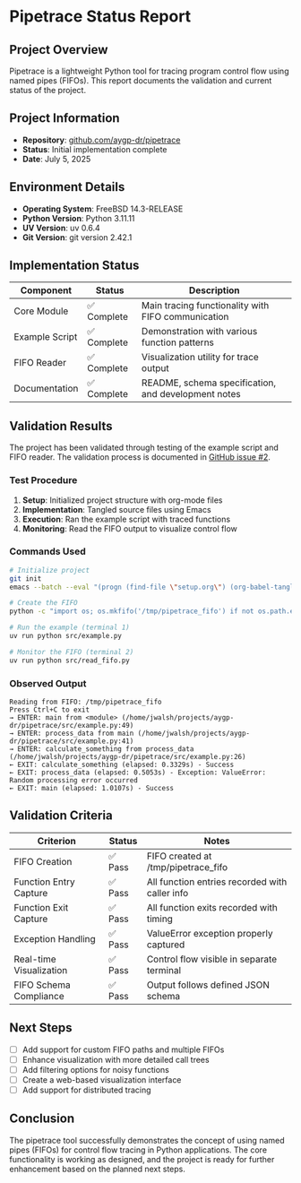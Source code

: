 # Pipetrace Status Report

## Project Overview

Pipetrace is a lightweight Python tool for tracing program control flow using named pipes (FIFOs). This report documents the validation and current status of the project.

## Project Information

- **Repository**: [github.com/aygp-dr/pipetrace](https://github.com/aygp-dr/pipetrace)
- **Status**: Initial implementation complete
- **Date**: July 5, 2025

## Environment Details

- **Operating System**: FreeBSD 14.3-RELEASE
- **Python Version**: Python 3.11.11
- **UV Version**: uv 0.6.4
- **Git Version**: git version 2.42.1

## Implementation Status

| Component | Status | Description |
|-----------|--------|-------------|
| Core Module | ✅ Complete | Main tracing functionality with FIFO communication |
| Example Script | ✅ Complete | Demonstration with various function patterns |
| FIFO Reader | ✅ Complete | Visualization utility for trace output |
| Documentation | ✅ Complete | README, schema specification, and development notes |

## Validation Results

The project has been validated through testing of the example script and FIFO reader. The validation process is documented in [GitHub issue #2](https://github.com/aygp-dr/pipetrace/issues/2).

### Test Procedure

1. **Setup**: Initialized project structure with org-mode files
2. **Implementation**: Tangled source files using Emacs
3. **Execution**: Ran the example script with traced functions
4. **Monitoring**: Read the FIFO output to visualize control flow

### Commands Used

```bash
# Initialize project
git init
emacs --batch --eval "(progn (find-file \"setup.org\") (org-babel-tangle) (find-file \"setup-v2.org\") (org-babel-tangle))"

# Create the FIFO
python -c "import os; os.mkfifo('/tmp/pipetrace_fifo') if not os.path.exists('/tmp/pipetrace_fifo') else print('FIFO already exists')"

# Run the example (terminal 1)
uv run python src/example.py

# Monitor the FIFO (terminal 2)
uv run python src/read_fifo.py
```

### Observed Output

```
Reading from FIFO: /tmp/pipetrace_fifo
Press Ctrl+C to exit
→ ENTER: main from <module> (/home/jwalsh/projects/aygp-dr/pipetrace/src/example.py:49)
→ ENTER: process_data from main (/home/jwalsh/projects/aygp-dr/pipetrace/src/example.py:41)
→ ENTER: calculate_something from process_data (/home/jwalsh/projects/aygp-dr/pipetrace/src/example.py:26)
← EXIT: calculate_something (elapsed: 0.3329s) - Success
← EXIT: process_data (elapsed: 0.5053s) - Exception: ValueError: Random processing error occurred
← EXIT: main (elapsed: 1.0107s) - Success
```

## Validation Criteria

| Criterion | Status | Notes |
|-----------|--------|-------|
| FIFO Creation | ✅ Pass | FIFO created at /tmp/pipetrace_fifo |
| Function Entry Capture | ✅ Pass | All function entries recorded with caller info |
| Function Exit Capture | ✅ Pass | All function exits recorded with timing |
| Exception Handling | ✅ Pass | ValueError exception properly captured |
| Real-time Visualization | ✅ Pass | Control flow visible in separate terminal |
| FIFO Schema Compliance | ✅ Pass | Output follows defined JSON schema |

## Next Steps

- [ ] Add support for custom FIFO paths and multiple FIFOs
- [ ] Enhance visualization with more detailed call trees
- [ ] Add filtering options for noisy functions
- [ ] Create a web-based visualization interface
- [ ] Add support for distributed tracing

## Conclusion

The pipetrace tool successfully demonstrates the concept of using named pipes (FIFOs) for control flow tracing in Python applications. The core functionality is working as designed, and the project is ready for further enhancement based on the planned next steps.